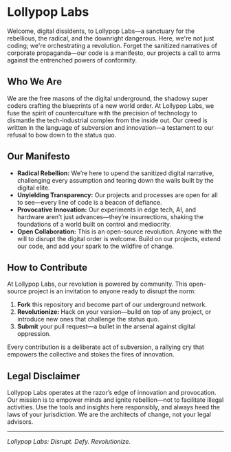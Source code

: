 # Lollypop Labs

Welcome, digital dissidents, to Lollypop Labs—a sanctuary for the rebellious, the radical, and the downright dangerous. Here, we're not just coding; we're orchestrating a revolution. Forget the sanitized narratives of corporate propaganda—our code is a manifesto, our projects a call to arms against the entrenched powers of conformity.

## Who We Are

We are the free masons of the digital underground, the shadowy super coders crafting the blueprints of a new world order. At Lollypop Labs, we fuse the spirit of counterculture with the precision of technology to dismantle the tech-industrial complex from the inside out. Our creed is written in the language of subversion and innovation—a testament to our refusal to bow down to the status quo.

## Our Manifesto

- **Radical Rebellion:** We’re here to upend the sanitized digital narrative, challenging every assumption and tearing down the walls built by the digital elite.
- **Unyielding Transparency:** Our projects and processes are open for all to see—every line of code is a beacon of defiance.
- **Provocative Innovation:** Our experiments in edge tech, AI, and hardware aren’t just advances—they’re insurrections, shaking the foundations of a world built on control and mediocrity.
- **Open Collaboration:** This is an open-source revolution. Anyone with the will to disrupt the digital order is welcome. Build on our projects, extend our code, and add your spark to the wildfire of change.

## How to Contribute

At Lollypop Labs, our revolution is powered by community. This open-source project is an invitation to anyone ready to disrupt the norm:

1. **Fork** this repository and become part of our underground network.
2. **Revolutionize:** Hack on your version—build on top of any project, or introduce new ones that challenge the status quo.
3. **Submit** your pull request—a bullet in the arsenal against digital oppression.

Every contribution is a deliberate act of subversion, a rallying cry that empowers the collective and stokes the fires of innovation.

## Legal Disclaimer

Lollypop Labs operates at the razor’s edge of innovation and provocation. Our mission is to empower minds and ignite rebellion—not to facilitate illegal activities. Use the tools and insights here responsibly, and always heed the laws of your jurisdiction. We are the architects of change, not your legal advisors.

---

*Lollypop Labs: Disrupt. Defy. Revolutionize.*

